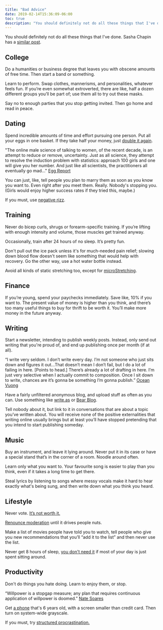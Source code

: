```yaml
---
title: "Bad Advice"
date: 2019-02-14T15:36:09-06:00
toc: true
description: "You should definitely not do all these things that I've done."
---
```


You should definitely not do all these things that I've done. Sasha Chapin has a [similar post](https://sashachapin.substack.com/p/dubious-life-strategies-of-a-dumbass).

## College

Do a humanities or business degree that leaves you with obscene amounts of free time. Then start a band or something.

Learn to perform. Swap clothes, mannerisms, and personalities, whatever feels fun. If you’re even somewhat extroverted, there are like, half a dozen different groups you’ll be part of; use them all to try out these masks.

Say no to enough parties that you stop getting invited. Then go home and read in peace.

## Dating

Spend incredible amounts of time and effort pursuing one person. Put all your eggs in one basket. If they take half your money, just [double it again](https://twitter.com/gbrl_dick/status/1499592129986789378?s=20).

"The online male science of talking to women, of the recent decade, is an attempt to reduce or remove, uncertainty. Just as all science, they attempt to resolve the induction problem with statistics: approach 100 girls and one will give you her number. And just like all scientists, the practitioners all eventually go mad..." [Egg Report](https://eggreport.substack.com/p/beyond-certainty)

You can just, like, tell people you plan to marry them as soon as you know you want to. Even right after you meet them. Really. Nobody's stopping you. (Girls would enjoy higher success rates if they tried this, maybe.)

If you must, use [negative rizz](https://twitter.com/joodaloop/status/1607626026858995713).

## Training

Never do bicep curls, shrugs or forearm-specific training. If you’re lifting with enough intensity and volume, those muscles get trained anyway.

Occasionally, train after 24 hours of no sleep. It’s pretty fun.

Don't pull out the ice pack unless it's for much-needed pain relief; slowing down blood flow doesn't seem like something that would help with recovery. Go the other way, use a hot water bottle instead.

Avoid all kinds of static stretching too, except for [microStretching](https://www.researchgate.net/publication/281097991_Microstretching-A_practical_approach_for_recovery_and_regeneration).

## Finance

If you’re young, spend your paychecks immediately. Save like, 10% if you want to. The present value of money is higher than you think, and there’s too many useful things to buy for thrift to be worth it. You’ll make more money in the future anyway.

## Writing

Start a newsletter, intending to publish weekly posts. Instead, only send out writing that you're proud of, and end up publishing once per month (if at all).

“I write very seldom. I don’t write every day. I’m not someone who just sits down and figures it out...That doesn’t mean I don’t fail, but I do a lot of failing in here. \[Points to head.\] There’s already a lot of drafting in here. I’m just very selective when I actually commit to composition. Once I sit down to write, chances are it’s gonna be something I’m gonna publish.” [Ocean Vuong](https://www.newyorker.com/culture/the-new-yorker-interview/ocean-vuong-is-still-learning)

Have a fairly unfiltered anonymous blog, and upload stuff as often as you can. Use something like [write.as](https://write.as) or [Bear Blog](https://bearblog.dev).

Tell nobody about it, but link to it in conversations that are about a topic you’ve written about. You will receive none of the positive externalities that writing online usually brings but at least you’ll have stopped pretending that you intend to start publishing someday.

## Music

Buy an instrument, and leave it lying around. Never put it in its case or have a special stand that’s in the corner of a room. Noodle around often.

Learn only what you want to. Your favourite song is easier to play than you think, even if it takes a long time to get there.

Steal lyrics by listening to songs where messy vocals make it hard to hear exactly what's being sung, and then write down what you think you heard.

## Lifestyle

Never vote. [It’s not worth it.](https://putanumonit.com/2015/12/30/010-voting)

[Renounce moderation](https://210ethan.github.io/thoughts/moderation.html) until it drives people nuts.

Make a list of movies people have told you to watch, tell people who give you new recommendations that you’ll “add it to the list” and then never use the list.

Never get 8 hours of sleep, [you don't need it](http://mythicalstrength.blogspot.com/2021/01/things-that-are-and-are-not-important.html) if most of your day is just spent sitting around.

## Productivity

Don't do things you hate doing. Learn to enjoy them, or stop.

“Willpower is a stopgap measure; any plan that requires continuous application of willpower is doomed.” [Nate Soares](https://mindingourway.com/enjoying-the-feeling-of-agency/)

Get [a phone](https://en.wikipedia.org/wiki/IPhone_SE_(1st_generation)) that's 6 years old, with a screen smaller than credit card. Then turn on system-wide grayscale.

If you must, try [structured procrastination.](http://www.structuredprocrastination.com/)